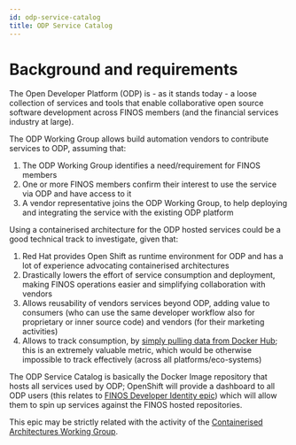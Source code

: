```yaml
---
id: odp-service-catalog
title: ODP Service Catalog
---
```


# Background and requirements
The Open Developer Platform (ODP) is - as it stands today - a loose collection of services and tools that enable collaborative open source software development across FINOS members (and the financial services industry at large).

The ODP Working Group allows build automation vendors to contribute services to ODP, assuming that:
1. The ODP Working Group identifies a need/requirement for FINOS members
2. One or more FINOS members confirm their interest to use the service via ODP and have access to it
3. A vendor representative joins the ODP Working Group, to help deploying and integrating the service with the existing ODP platform

Using a containerised architecture for the ODP hosted services could be a good technical track to investigate, given that:
1. Red Hat provides Open Shift as runtime environment for ODP and has a lot of experience advocating containerised architectures
2. Drastically lowers the effort of service consumption and deployment, making FINOS operations easier and simplifying collaboration with vendors
3. Allows reusability of vendors services beyond ODP, adding value to consumers (who can use the same developer workflow also for proprietary or inner source code) and vendors (for their marketing activities)
4. Allows to track consumption, by [simply pulling data from Docker Hub](https://www.brianchristner.io/how-to-track-docker-hub-metrics/); this is an extremely valuable metric, which would be otherwise impossible to track effectively (across all platforms/eco-systems)

The ODP Service Catalog is basically the Docker Image repository that hosts all services used by ODP; OpenShift will provide a dashboard to all ODP users (this relates to [FINOS Developer Identity epic](https://github.com/finos-fdx/odp-wiki/wiki/%5Bepic%5D-finos-developer-identity)) which will allow them to spin up services against the FINOS hosted repositories.

This epic may be strictly related with the activity of the [Containerised Architectures Working Group](https://finosfoundation.atlassian.net/wiki/spaces/FDX/pages/154534026/Containerized+Architectures+Working+Group).
